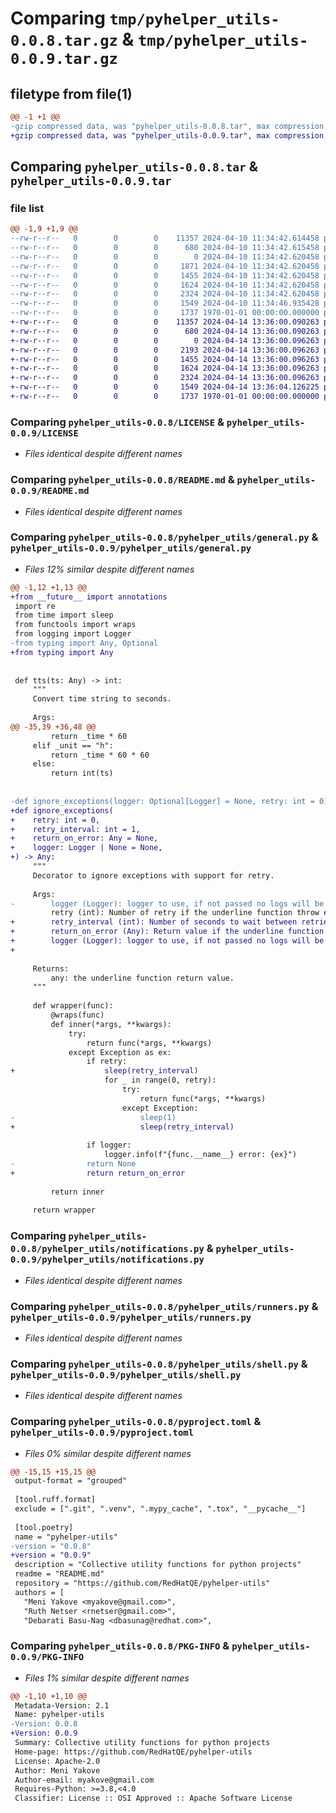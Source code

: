 # Comparing `tmp/pyhelper_utils-0.0.8.tar.gz` & `tmp/pyhelper_utils-0.0.9.tar.gz`

## filetype from file(1)

```diff
@@ -1 +1 @@
-gzip compressed data, was "pyhelper_utils-0.0.8.tar", max compression
+gzip compressed data, was "pyhelper_utils-0.0.9.tar", max compression
```

## Comparing `pyhelper_utils-0.0.8.tar` & `pyhelper_utils-0.0.9.tar`

### file list

```diff
@@ -1,9 +1,9 @@
--rw-r--r--   0        0        0    11357 2024-04-10 11:34:42.614458 pyhelper_utils-0.0.8/LICENSE
--rw-r--r--   0        0        0      680 2024-04-10 11:34:42.615458 pyhelper_utils-0.0.8/README.md
--rw-r--r--   0        0        0        0 2024-04-10 11:34:42.620458 pyhelper_utils-0.0.8/pyhelper_utils/__init__.py
--rw-r--r--   0        0        0     1871 2024-04-10 11:34:42.620458 pyhelper_utils-0.0.8/pyhelper_utils/general.py
--rw-r--r--   0        0        0     1455 2024-04-10 11:34:42.620458 pyhelper_utils-0.0.8/pyhelper_utils/notifications.py
--rw-r--r--   0        0        0     1624 2024-04-10 11:34:42.620458 pyhelper_utils-0.0.8/pyhelper_utils/runners.py
--rw-r--r--   0        0        0     2324 2024-04-10 11:34:42.620458 pyhelper_utils-0.0.8/pyhelper_utils/shell.py
--rw-r--r--   0        0        0     1549 2024-04-10 11:34:46.935428 pyhelper_utils-0.0.8/pyproject.toml
--rw-r--r--   0        0        0     1737 1970-01-01 00:00:00.000000 pyhelper_utils-0.0.8/PKG-INFO
+-rw-r--r--   0        0        0    11357 2024-04-14 13:36:00.090263 pyhelper_utils-0.0.9/LICENSE
+-rw-r--r--   0        0        0      680 2024-04-14 13:36:00.090263 pyhelper_utils-0.0.9/README.md
+-rw-r--r--   0        0        0        0 2024-04-14 13:36:00.096263 pyhelper_utils-0.0.9/pyhelper_utils/__init__.py
+-rw-r--r--   0        0        0     2193 2024-04-14 13:36:00.096263 pyhelper_utils-0.0.9/pyhelper_utils/general.py
+-rw-r--r--   0        0        0     1455 2024-04-14 13:36:00.096263 pyhelper_utils-0.0.9/pyhelper_utils/notifications.py
+-rw-r--r--   0        0        0     1624 2024-04-14 13:36:00.096263 pyhelper_utils-0.0.9/pyhelper_utils/runners.py
+-rw-r--r--   0        0        0     2324 2024-04-14 13:36:00.096263 pyhelper_utils-0.0.9/pyhelper_utils/shell.py
+-rw-r--r--   0        0        0     1549 2024-04-14 13:36:04.126225 pyhelper_utils-0.0.9/pyproject.toml
+-rw-r--r--   0        0        0     1737 1970-01-01 00:00:00.000000 pyhelper_utils-0.0.9/PKG-INFO
```

### Comparing `pyhelper_utils-0.0.8/LICENSE` & `pyhelper_utils-0.0.9/LICENSE`

 * *Files identical despite different names*

### Comparing `pyhelper_utils-0.0.8/README.md` & `pyhelper_utils-0.0.9/README.md`

 * *Files identical despite different names*

### Comparing `pyhelper_utils-0.0.8/pyhelper_utils/general.py` & `pyhelper_utils-0.0.9/pyhelper_utils/general.py`

 * *Files 12% similar despite different names*

```diff
@@ -1,12 +1,13 @@
+from __future__ import annotations
 import re
 from time import sleep
 from functools import wraps
 from logging import Logger
-from typing import Any, Optional
+from typing import Any
 
 
 def tts(ts: Any) -> int:
     """
     Convert time string to seconds.
 
     Args:
@@ -35,39 +36,48 @@
         return _time * 60
     elif _unit == "h":
         return _time * 60 * 60
     else:
         return int(ts)
 
 
-def ignore_exceptions(logger: Optional[Logger] = None, retry: int = 0) -> Any:
+def ignore_exceptions(
+    retry: int = 0,
+    retry_interval: int = 1,
+    return_on_error: Any = None,
+    logger: Logger | None = None,
+) -> Any:
     """
     Decorator to ignore exceptions with support for retry.
 
     Args:
-        logger (Logger): logger to use, if not passed no logs will be displayed.
         retry (int): Number of retry if the underline function throw exception.
+        retry_interval (int): Number of seconds to wait between retries.
+        return_on_error (Any): Return value if the underline function throw exception.
+        logger (Logger): logger to use, if not passed no logs will be displayed.
+
 
     Returns:
         any: the underline function return value.
     """
 
     def wrapper(func):
         @wraps(func)
         def inner(*args, **kwargs):
             try:
                 return func(*args, **kwargs)
             except Exception as ex:
                 if retry:
+                    sleep(retry_interval)
                     for _ in range(0, retry):
                         try:
                             return func(*args, **kwargs)
                         except Exception:
-                            sleep(1)
+                            sleep(retry_interval)
 
                 if logger:
                     logger.info(f"{func.__name__} error: {ex}")
-                return None
+                return return_on_error
 
         return inner
 
     return wrapper
```

### Comparing `pyhelper_utils-0.0.8/pyhelper_utils/notifications.py` & `pyhelper_utils-0.0.9/pyhelper_utils/notifications.py`

 * *Files identical despite different names*

### Comparing `pyhelper_utils-0.0.8/pyhelper_utils/runners.py` & `pyhelper_utils-0.0.9/pyhelper_utils/runners.py`

 * *Files identical despite different names*

### Comparing `pyhelper_utils-0.0.8/pyhelper_utils/shell.py` & `pyhelper_utils-0.0.9/pyhelper_utils/shell.py`

 * *Files identical despite different names*

### Comparing `pyhelper_utils-0.0.8/pyproject.toml` & `pyhelper_utils-0.0.9/pyproject.toml`

 * *Files 0% similar despite different names*

```diff
@@ -15,15 +15,15 @@
 output-format = "grouped"
 
 [tool.ruff.format]
 exclude = [".git", ".venv", ".mypy_cache", ".tox", "__pycache__"]
 
 [tool.poetry]
 name = "pyhelper-utils"
-version = "0.0.8"
+version = "0.0.9"
 description = "Collective utility functions for python projects"
 readme = "README.md"
 repository = "https://github.com/RedHatQE/pyhelper-utils"
 authors = [
   "Meni Yakove <myakove@gmail.com>",
   "Ruth Netser <rnetser@gmail.com>",
   "Debarati Basu-Nag <dbasunag@redhat.com>",
```

### Comparing `pyhelper_utils-0.0.8/PKG-INFO` & `pyhelper_utils-0.0.9/PKG-INFO`

 * *Files 1% similar despite different names*

```diff
@@ -1,10 +1,10 @@
 Metadata-Version: 2.1
 Name: pyhelper-utils
-Version: 0.0.8
+Version: 0.0.9
 Summary: Collective utility functions for python projects
 Home-page: https://github.com/RedHatQE/pyhelper-utils
 License: Apache-2.0
 Author: Meni Yakove
 Author-email: myakove@gmail.com
 Requires-Python: >=3.8,<4.0
 Classifier: License :: OSI Approved :: Apache Software License
```

